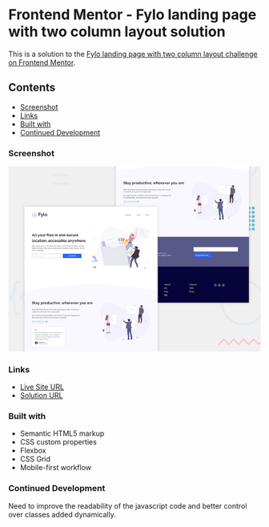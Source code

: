# Frontend Mentor - Fylo landing page with two column layout solution

This is a solution to the [Fylo landing page with two column layout challenge on Frontend Mentor](https://www.frontendmentor.io/challenges/fylo-landing-page-with-two-column-layout-5ca5ef041e82137ec91a50f5).

## Contents

- [Screenshot](#screenshot)
- [Links](#links)
- [Built with](#built-with)
- [Continued Development](#continued-development)

### Screenshot

![alt text](design/desktop-preview.jpg)

### Links

- [Live Site URL](https://debabratabanik.github.io/fylo-landing-page-with-two-column-layout-master/)
- [Solution URL](https://www.frontendmentor.io/solutions/fylo-landing-page-with-two-column-layout-master-qt24ykUyzU)

### Built with

- Semantic HTML5 markup
- CSS custom properties
- Flexbox
- CSS Grid
- Mobile-first workflow

### Continued Development

Need to improve the readability of the javascript code and better control over classes added dynamically.
